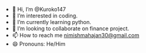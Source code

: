 - 👋 Hi, I’m @Kuroko147
- 👀 I’m interested in coding.
- 🌱 I’m currently learning python.
- 💞️ I’m looking to collaborate on finance project.
- 📫 How to reach me nimishmahajan30@gmail.com
- 😄 Pronouns: He/Him


<!---
Kuroko147/Kuroko147 is a ✨ special ✨ repository because its `README.md` (this file) appears on your GitHub profile.
You can click the Preview link to take a look at your changes.
--->
